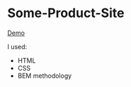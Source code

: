 # Some-Product-Site

[Demo](https://korolmariia.github.io/Some-Product-Site/)

I used:
* HTML
* CSS
* BEM methodology
